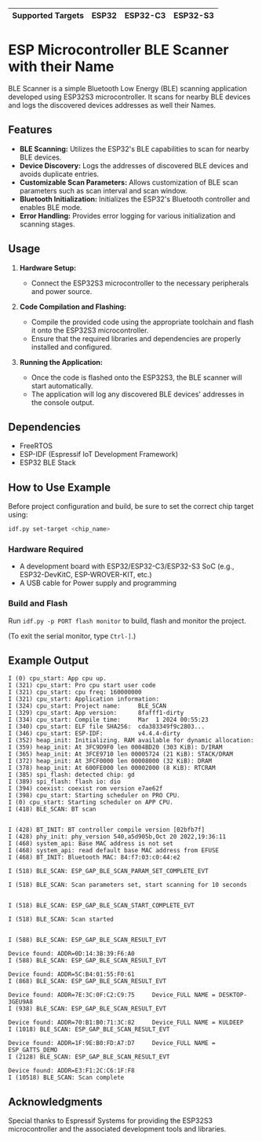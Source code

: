 | Supported Targets | ESP32 | ESP32-C3 | ESP32-S3 |
| ----------------- | ----- | -------- | -------- |

# ESP Microcontroller BLE Scanner with their Name

BLE Scanner is a simple Bluetooth Low Energy (BLE) scanning application developed using ESP32S3 microcontroller. It scans for nearby BLE devices and logs the discovered devices addresses as well their Names.

## Features

- **BLE Scanning:** Utilizes the ESP32's BLE capabilities to scan for nearby BLE devices.
- **Device Discovery:** Logs the addresses of discovered BLE devices and avoids duplicate entries.
- **Customizable Scan Parameters:** Allows customization of BLE scan parameters such as scan interval and scan window.
- **Bluetooth Initialization:** Initializes the ESP32's Bluetooth controller and enables BLE mode.
- **Error Handling:** Provides error logging for various initialization and scanning stages.

## Usage

1. **Hardware Setup:**
   - Connect the ESP32S3 microcontroller to the necessary peripherals and power source.

2. **Code Compilation and Flashing:**
   - Compile the provided code using the appropriate toolchain and flash it onto the ESP32S3 microcontroller.
   - Ensure that the required libraries and dependencies are properly installed and configured.

3. **Running the Application:**
   - Once the code is flashed onto the ESP32S3, the BLE scanner will start automatically.
   - The application will log any discovered BLE devices' addresses in the console output.


## Dependencies

- FreeRTOS
- ESP-IDF (Espressif IoT Development Framework)
- ESP32 BLE Stack


## How to Use Example

Before project configuration and build, be sure to set the correct chip target using:

```bash
idf.py set-target <chip_name>
```

### Hardware Required

* A development board with ESP32/ESP32-C3/ESP32-S3 SoC (e.g., ESP32-DevKitC, ESP-WROVER-KIT, etc.)
* A USB cable for Power supply and programming

### Build and Flash

Run `idf.py -p PORT flash monitor` to build, flash and monitor the project.

(To exit the serial monitor, type ``Ctrl-]``.)


## Example Output
```
I (0) cpu_start: App cpu up.
I (321) cpu_start: Pro cpu start user code
I (321) cpu_start: cpu freq: 160000000
I (321) cpu_start: Application information:
I (324) cpu_start: Project name:     BLE_SCAN
I (329) cpu_start: App version:      8fafff1-dirty
I (334) cpu_start: Compile time:     Mar  1 2024 00:55:23
I (340) cpu_start: ELF file SHA256:  cda383349f9c2803...
I (346) cpu_start: ESP-IDF:          v4.4.4-dirty
I (352) heap_init: Initializing. RAM available for dynamic allocation:
I (359) heap_init: At 3FC9D9F0 len 0004BD20 (303 KiB): D/IRAM
I (365) heap_init: At 3FCE9710 len 00005724 (21 KiB): STACK/DRAM
I (372) heap_init: At 3FCF0000 len 00008000 (32 KiB): DRAM
I (378) heap_init: At 600FE000 len 00002000 (8 KiB): RTCRAM
I (385) spi_flash: detected chip: gd
I (389) spi_flash: flash io: dio
I (394) coexist: coexist rom version e7ae62f
I (398) cpu_start: Starting scheduler on PRO CPU.
I (0) cpu_start: Starting scheduler on APP CPU.
I (418) BLE_SCAN: BT scan


I (428) BT_INIT: BT controller compile version [02bfb7f]
I (428) phy_init: phy_version 540,a5d905b,Oct 20 2022,19:36:11
I (468) system_api: Base MAC address is not set
I (468) system_api: read default base MAC address from EFUSE
I (468) BT_INIT: Bluetooth MAC: 84:f7:03:c0:44:e2

I (518) BLE_SCAN: ESP_GAP_BLE_SCAN_PARAM_SET_COMPLETE_EVT

I (518) BLE_SCAN: Scan parameters set, start scanning for 10 seconds


I (518) BLE_SCAN: ESP_GAP_BLE_SCAN_START_COMPLETE_EVT

I (518) BLE_SCAN: Scan started


I (588) BLE_SCAN: ESP_GAP_BLE_SCAN_RESULT_EVT

Device found: ADDR=0D:14:3B:39:F6:A0
I (588) BLE_SCAN: ESP_GAP_BLE_SCAN_RESULT_EVT

Device found: ADDR=5C:B4:01:55:F0:61
I (868) BLE_SCAN: ESP_GAP_BLE_SCAN_RESULT_EVT

Device found: ADDR=7E:3C:0F:C2:C9:75     Device_FULL NAME = DESKTOP-3GEU9A8
I (938) BLE_SCAN: ESP_GAP_BLE_SCAN_RESULT_EVT

Device found: ADDR=70:B1:B0:71:3C:82     Device_FULL NAME = KULDEEP
I (1018) BLE_SCAN: ESP_GAP_BLE_SCAN_RESULT_EVT

Device found: ADDR=1F:9E:B0:FD:A7:D7     Device_FULL NAME = ESP_GATTS_DEMO
I (2128) BLE_SCAN: ESP_GAP_BLE_SCAN_RESULT_EVT

Device found: ADDR=E3:F1:2C:C6:1F:F8
I (10518) BLE_SCAN: Scan complete
```
## Acknowledgments

Special thanks to Espressif Systems for providing the ESP32S3 microcontroller and the associated development tools and libraries.
